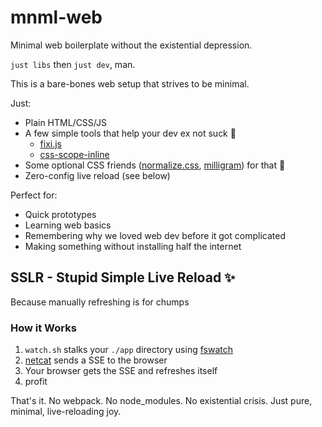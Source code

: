 # mnml-web

Minimal web boilerplate without the existential depression.

`just libs` then `just dev`, man.

This is a bare-bones web setup that strives to be minimal. 

Just:
- Plain HTML/CSS/JS 
- A few simple tools that help your dev ex not suck 🤌
    - [fixi.js](https://github.com/bigskysoftware/fixi)
    - [css-scope-inline](https://github.com/gnat/css-scope-inline)
- Some optional CSS friends ([normalize.css](https://necolas.github.io/normalize.css/), [milligram](https://milligram.io)) for that 💅
- Zero-config live reload (see below)

Perfect for:
- Quick prototypes
- Learning web basics
- Remembering why we loved web dev before it got complicated
- Making something without installing half the internet

## SSLR - Stupid Simple Live Reload ✨

Because manually refreshing is for chumps

### How it Works

1. `watch.sh` stalks your `./app` directory using [fswatch](https://emcrisostomo.github.io/fswatch/)
2. [netcat](https://nc110.sourceforge.io/) sends a SSE to the browser
3. Your browser gets the SSE and refreshes itself
4. profit

That's it. No webpack. No node_modules. No existential crisis. Just pure, minimal, live-reloading joy.
